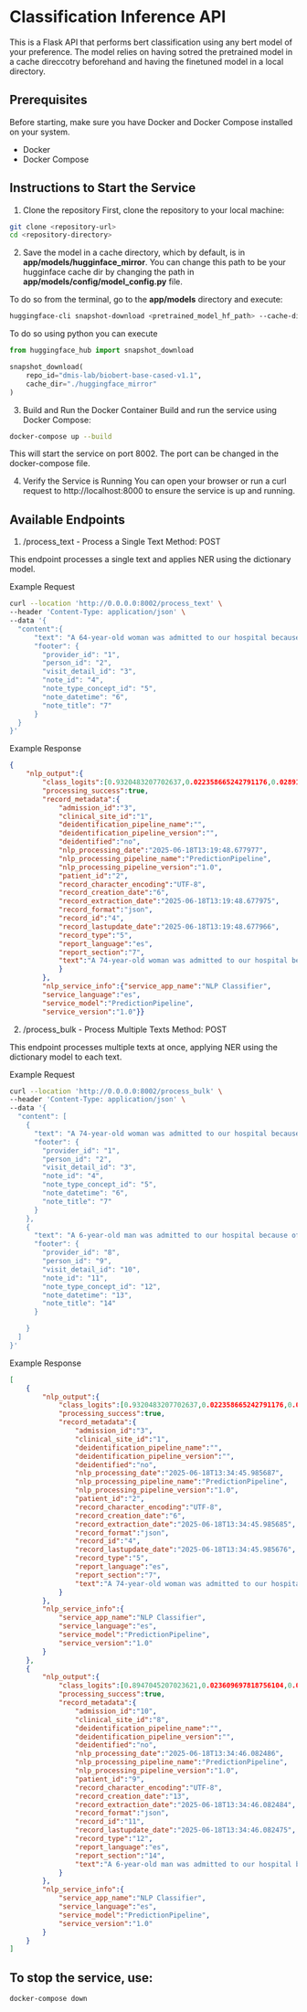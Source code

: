 # Classification Inference API

This is a Flask API that performs bert classification using any bert model of your preference. The model relies on having sotred the pretrained model in a cache direccotry  beforehand and having the finetuned model in a local directory. 

## Prerequisites

Before starting, make sure you have Docker and Docker Compose installed on your system.

* Docker
* Docker Compose
## Instructions to Start the Service

1. Clone the repository
First, clone the repository to your local machine:

```bash
git clone <repository-url>
cd <repository-directory>
```

2. Save the model in a cache directory, which by default, is in **app/models/hugginface_mirror**. You can change this path to be your hugginface cache dir by changing the path in **app/models/config/model_config.py** file.

To do so from the terminal, go to the **app/models** directory and execute:
```bash
huggingface-cli snapshot-download <pretrained_model_hf_path> --cache-dir ./huggingface_mirror
```
To do so using python you can execute
```python
from huggingface_hub import snapshot_download

snapshot_download(
    repo_id="dmis-lab/biobert-base-cased-v1.1", 
    cache_dir="./huggingface_mirror"
)
```

3. Build and Run the Docker Container
Build and run the service using Docker Compose:

```bash
docker-compose up --build
```
This will start the service on port 8002. The port can be changed in the docker-compose file.

4. Verify the Service is Running
You can open your browser or run a curl request to http://localhost:8000 to ensure the service is up and running.

## Available Endpoints

1. /process_text - Process a Single Text
Method: POST

This endpoint processes a single text and applies NER using the dictionary model.

Example Request

```bash
curl --location 'http://0.0.0.0:8002/process_text' \
--header 'Content-Type: application/json' \
--data '{
  "content":{
      "text": "A 64-year-old woman was admitted to our hospital because of dyspnea and chest pain for 3 month.",
      "footer": {
        "provider_id": "1",
        "person_id": "2",
        "visit_detail_id": "3",
        "note_id": "4",
        "note_type_concept_id": "5",
        "note_datetime": "6",
        "note_title": "7"
      }
  }
}'
```
Example Response

```json
{
    "nlp_output":{
        "class_logits":[0.9320483207702637,0.022358665242791176,0.028913727030158043,0.01667933166027069],
        "processing_success":true,
        "record_metadata":{
            "admission_id":"3",
            "clinical_site_id":"1",
            "deidentification_pipeline_name":"",
            "deidentification_pipeline_version":"",
            "deidentified":"no",
            "nlp_processing_date":"2025-06-18T13:19:48.677977",
            "nlp_processing_pipeline_name":"PredictionPipeline",
            "nlp_processing_pipeline_version":"1.0",
            "patient_id":"2",
            "record_character_encoding":"UTF-8",
            "record_creation_date":"6",
            "record_extraction_date":"2025-06-18T13:19:48.677975",
            "record_format":"json",
            "record_id":"4",
            "record_lastupdate_date":"2025-06-18T13:19:48.677966",
            "record_type":"5",
            "report_language":"es",
            "report_section":"7",
            "text":"A 74-year-old woman was admitted to our hospital because of dyspnea and chest pain for 1 month."
            }
        },
        "nlp_service_info":{"service_app_name":"NLP Classifier",
        "service_language":"es",
        "service_model":"PredictionPipeline",
        "service_version":"1.0"}}
```
2. /process_bulk - Process Multiple Texts
Method: POST

This endpoint processes multiple texts at once, applying NER using the dictionary model to each text.

Example Request

```bash
curl --location 'http://0.0.0.0:8002/process_bulk' \
--header 'Content-Type: application/json' \
--data '{
  "content": [
    {
      "text": "A 74-year-old woman was admitted to our hospital because of dyspnea and chest pain for 1 month.",
      "footer": {
        "provider_id": "1",
        "person_id": "2",
        "visit_detail_id": "3",
        "note_id": "4",
        "note_type_concept_id": "5",
        "note_datetime": "6",
        "note_title": "7"
      }
    },
    {
      "text": "A 6-year-old man was admitted to our hospital because of metastatic tumor.",
      "footer": {
        "provider_id": "8",
        "person_id": "9",
        "visit_detail_id": "10",
        "note_id": "11",
        "note_type_concept_id": "12",
        "note_datetime": "13",
        "note_title": "14"
      }

    }
  ]
}'

```
Example Response

```json
[
    {
        "nlp_output":{
            "class_logits":[0.9320483207702637,0.022358665242791176,0.028913727030158043,0.01667933166027069],
            "processing_success":true,
            "record_metadata":{
                "admission_id":"3",
                "clinical_site_id":"1",
                "deidentification_pipeline_name":"",
                "deidentification_pipeline_version":"",
                "deidentified":"no",
                "nlp_processing_date":"2025-06-18T13:34:45.985687",
                "nlp_processing_pipeline_name":"PredictionPipeline",
                "nlp_processing_pipeline_version":"1.0",
                "patient_id":"2",
                "record_character_encoding":"UTF-8",
                "record_creation_date":"6",
                "record_extraction_date":"2025-06-18T13:34:45.985685",
                "record_format":"json",
                "record_id":"4",
                "record_lastupdate_date":"2025-06-18T13:34:45.985676",
                "record_type":"5",
                "report_language":"es",
                "report_section":"7",
                "text":"A 74-year-old woman was admitted to our hospital because of dyspnea and chest pain for 1 month."
            }
        },
        "nlp_service_info":{
            "service_app_name":"NLP Classifier",
            "service_language":"es",
            "service_model":"PredictionPipeline",
            "service_version":"1.0"
        }
    },
    {
        "nlp_output":{
            "class_logits":[0.8947045207023621,0.023609697818756104,0.04161892458796501,0.040066950023174286],
            "processing_success":true,
            "record_metadata":{
                "admission_id":"10",
                "clinical_site_id":"8",
                "deidentification_pipeline_name":"",
                "deidentification_pipeline_version":"",
                "deidentified":"no",
                "nlp_processing_date":"2025-06-18T13:34:46.082486",
                "nlp_processing_pipeline_name":"PredictionPipeline",
                "nlp_processing_pipeline_version":"1.0",
                "patient_id":"9",
                "record_character_encoding":"UTF-8",
                "record_creation_date":"13",
                "record_extraction_date":"2025-06-18T13:34:46.082484",
                "record_format":"json",
                "record_id":"11",
                "record_lastupdate_date":"2025-06-18T13:34:46.082475",
                "record_type":"12",
                "report_language":"es",
                "report_section":"14",
                "text":"A 6-year-old man was admitted to our hospital because of metastatic tumor."
            }
        },
        "nlp_service_info":{
            "service_app_name":"NLP Classifier",
            "service_language":"es",
            "service_model":"PredictionPipeline",
            "service_version":"1.0"
        }
    }
]
```

## To stop the service, use:

```bash
docker-compose down
```
